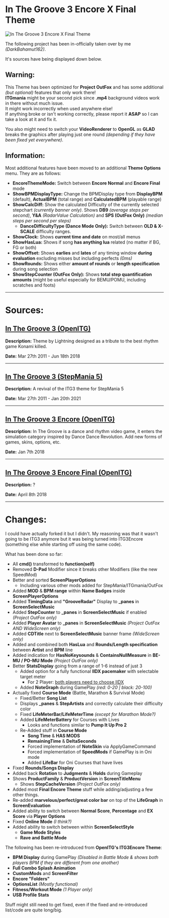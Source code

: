 # In The Groove 3 Encore X Final Theme
![In The Groove 3 Encore X Final Theme](https://user-images.githubusercontent.com/83576877/215728137-8d637c6c-af76-46e2-bca3-2b58b0f2f013.png)

The following project has been in-officially taken over by me *(DarkBahamut162)*.

It's sources have being displayed down below.

## Warning:
This Theme has been optimized for **Project OutFox** and has some additional *(but optional)* features that only work there!<br>
**ITGmania** might be your second pick since **.mp4** background videos work in there without much issue.<br>
It might work incorrectly when used anywhere else!<br>
If anything broke or isn't working correctly, please report it **ASAP** so I can take a look at it and fix it.

You also might need to switch your **VideoRenderer** to **OpenGL** as **GLAD** breaks the graphics after playing just one round *(depending if they have been fixed yet everywhere)*.

## Information:
Most additional features have been moved to an additional **Theme Options** menu. They are as follows:

- **EncoreThemeMode:**
Switch between **Encore Normal** and **Encore Final** mode
- **ShowBPMDisplayType:**
Change the BPMDisplay type from **DisplayBPM** (default), **ActualBPM** (total range) and **CalculatedBPM** (playable range)
- **ShowCalcDiff:**
Show the calculated Difficulty of the currently selected stepchart *(currently banner only)*. Shows **DB9** *(average steps per second)*, **Y&A** *(RadarValue Calculation)* and **SPS (OutFox Only)** *(median steps per second per steps)*
  - **DanceDifficultyType (Dance Mode Only):**
Switch between **OLD & X-SCALE** difficulty ranges.
- **ShowClock:**
Shows **current time and date** on most/all menus
- **ShowHasLua:**
Shows if song **has anything lua** related (no matter if BG, FG or both)
- **ShowOffset:**
Shows **earlies** and **lates** of any timing window **during evaluation** excluding misses but including perfects *(0ms)*
- **ShowRounds:**
Shows either **amount of rounds** or **length specification** during song selection
- **ShowStepCounter (OutFox Only):**
Shows **total step quantification amounts** (might be useful especially for BEMU/POMU, including scratches and foots)

---

# Sources:

[In The Groove 3 (OpenITG)](https://github.com/openitg/itg3theme)
---

**Description:** Theme by Lightning designed as a tribute to the best rhythm game Konami killed.

**Date:** Mar 27th 2011 - Jun 18th 2018

---

[In The Groove 3 (StepMania 5)](https://github.com/JoseVarelaP/itg3-sm5-revival)
---

**Description:** A revival of the ITG3 theme for StepMania 5

**Date:** Mar 27th 2011 - Jan 20th 2021

---

[In The Groove 3 Encore (OpenITG)](https://www.indiedb.com/games/in-the-groove-3/downloads/in-the-groove-3-r35)
---

**Description:** In The Groove is a dance and rhythm video game, it enters the simulation category inspired by Dance Dance Revolution. Add new forms of games, skins, options, etc.

**Date:**  Jan 7th 2018

---

[In The Groove 3 Encore Final (OpenITG)](https://www.youtube.com/watch?v=n1HvKWturOI)
---

**Description:** ?

**Date:** April 8th 2018

---

# Changes:

I could have actually forked it but I didn't. My reasoning was that it wasn't going to be ITG3 anymore but it was being turned into ITG3Encore (something else while starting off using the same code).

What has been done so far:

* All **cmd()** transformed to **function(self)**
* Removed **D-Pad** Modifier since it breaks other Modifiers (like the new SpeedMod)
* Better and sorted **ScreenPlayerOptions**
  * Including various other mods added for StepMania/ITGmania/OutFox
* Added **MOD** & **BPM range** within **Name Badges** inside **ScreenPlayerOptions**
* Added **TimingData** and **"GrooveRadar"** Display to **_panes** in **ScreenSelectMusic**
* Added **StepCounter** to **_panes** in **ScreenSelectMusic** if enabled *(Project OutFox only)*
* Added **Player Avatar** to **_panes** in **ScreenSelectMusic** *(Project OutFox AND WideScreen only)*
* Added **CDTitle** next to **ScreenSelectMusic** banner frame *(WideScreen only)*
* Added and combined both **HasLua** and **Rounds/Length specification** between **Artist** and **BPM** line
* Added indication for **HasNoKeysounds** & **ContainsNullMeasure** in **BE-MU / PO-MU Mode** *(Project OutFox only)*
* Better **StatsDisplay** going from a range of 1-6 instead of just 3
  * Added option for a fully functional **IIDX pacemaker** with selectable target meter
    * For 2 Player: <u>both players need to choose IIDX</u>
  * Added **NoteGraph** during GamePlay *(red: 0-20 | black: 20-100)*
* Actually fixed **Course Mode** (Battle, Marathon & Survival Mode)
  * Fixed/Better **Song List**
  * Displays **_panes** & **StepArtists** and correctly calculate their difficulty color
  * Fixed **LifeMeterBar/LifeMeterTime** *(except for Marathon Mode?)*
  * Added **LifeMeterBattery** for Courses with Lives
    * Looks and functions similar to **Pump It Up Pro 2**
  * Re-Added stuff in **Course Mode**
    * **Song Time** & **HAS MODS**
    * **RemainingTime** & **DeltaSeconds**
    * Forced implementation of **NoteSkin** via ApplyGameCommand
    * Forced implementation of **SpeedMods** if GamePlay is in Oni mode
    * Added **LifeBar** for Oni Courses that have lives
* Fixed **Rounds/Songs Display**
* Added back **Rotation** to **Judgments** & **Holds** during Gameplay
* Shows **ProductFamily** & **ProductVersion** in **ScreenTitleMenu**
  * Shows **StepCacheVersion** *(Project OutFox only)*
* Added most **Final Encore Theme** stuff while adding/adjusting a few other things.
* Re-added **marvelous/perfect/great color bar** on top of the **LifeGraph** in **ScreenEvaluation**
* Added ability to switch between **Normal Score**, **Percentage** and **EX Score** via **Player Options**
* Fixed **Online Mode** *(I think?)*
* Added ability to switch between within **ScreenSelectStyle**
  * **Game Mode Styles**
  * **Rave and Battle Mode**

The following has been re-introduced from **OpenITG's ITG3Encore Theme**:
* **BPM Display** during GamePlay *(Disabled in Battle Mode & shows both players BPM if they are different from one another)*
* **Full Combo Splash Animation**
* **CustomMods** and **ScreenFilter**
* **Encore "Folders"**
* **OptionsList** *(Mostly functional)*
* **Fitness/Workout Mode** *(1 Player only)*
* **USB Profile Stats**

Stuff might still need to get fixed, even if the fixed and re-introduced list/code are quite long/big.
